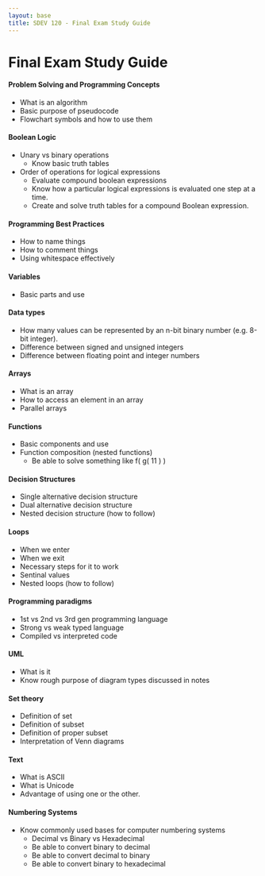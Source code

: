 ```yaml
---
layout: base
title: SDEV 120 - Final Exam Study Guide 
---
```


# Final Exam Study Guide

#### Problem Solving and Programming Concepts

- What is an algorithm
- Basic purpose of pseudocode
- Flowchart symbols and how to use them

#### Boolean Logic

- Unary vs binary operations
    - Know basic truth tables
- Order of operations for logical expressions
    - Evaluate compound boolean expressions
    - Know how a particular logical expressions is evaluated one step at a time.
    - Create and solve truth tables for a compound Boolean expression. 

#### Programming Best Practices 

- How to name things
- How to comment things
- Using whitespace effectively

#### Variables 

- Basic parts and use

#### Data types

- How many values can be represented by an n-bit binary number (e.g. 8-bit integer).
- Difference between signed and unsigned integers
- Difference between floating point and integer numbers

#### Arrays

- What is an array
- How to access an element in an array
- Parallel arrays

#### Functions

- Basic components and use
- Function composition (nested functions)
    - Be able to solve something like f( g( 11 ) )

#### Decision Structures

- Single alternative decision structure
- Dual alternative decision structure
- Nested decision structure (how to follow)

#### Loops

- When we enter
- When we exit
- Necessary steps for it to work
- Sentinal values
- Nested loops (how to follow)

#### Programming paradigms

- 1st vs 2nd vs 3rd gen programming language
- Strong vs weak typed language
- Compiled vs interpreted code

#### UML

- What is it
- Know rough purpose of diagram types discussed in notes

#### Set theory

- Definition of set
- Definition of subset
- Definition of proper subset
- Interpretation of Venn diagrams

#### Text

- What is ASCII
- What is Unicode
- Advantage of using one or the other.

#### Numbering Systems

- Know commonly used bases for computer numbering systems
    - Decimal vs Binary vs Hexadecimal
    - Be able to convert binary to decimal
    - Be able to convert decimal to binary
    - Be able to convert binary to hexadecimal